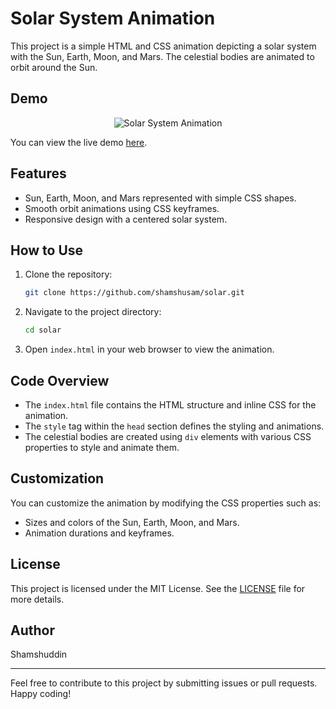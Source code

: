 # Solar System Animation

This project is a simple HTML and CSS animation depicting a solar system with the Sun, Earth, Moon, and Mars. The celestial bodies are animated to orbit around the Sun.

## Demo

<p align="center">
  <img src="https://i.pinimg.com/originals/07/43/d5/0743d571f175ebc1977cbdfc7c5eeced.gif" alt="Solar System Animation">
</p>

You can view the live demo [here](https://shamshusam.github.io/solar/).

## Features

- Sun, Earth, Moon, and Mars represented with simple CSS shapes.
- Smooth orbit animations using CSS keyframes.
- Responsive design with a centered solar system.

## How to Use

1. Clone the repository:
    ```bash
    git clone https://github.com/shamshusam/solar.git
    ```
2. Navigate to the project directory:
    ```bash
    cd solar
    ```
3. Open `index.html` in your web browser to view the animation.

## Code Overview

- The `index.html` file contains the HTML structure and inline CSS for the animation.
- The `style` tag within the `head` section defines the styling and animations.
- The celestial bodies are created using `div` elements with various CSS properties to style and animate them.

## Customization

You can customize the animation by modifying the CSS properties such as:
- Sizes and colors of the Sun, Earth, Moon, and Mars.
- Animation durations and keyframes.

## License

This project is licensed under the MIT License. See the [LICENSE](LICENSE) file for more details.

## Author

Shamshuddin

---

Feel free to contribute to this project by submitting issues or pull requests. Happy coding!
